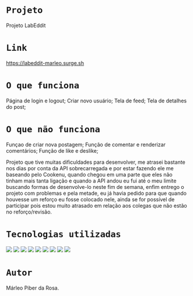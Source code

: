 # `Projeto`
Projeto LabEddit

# `Link`
https://labeddit-marleo.surge.sh

# `O que funciona`
Página de login e logout;
Criar novo usuário;
Tela de feed;
Tela de detalhes do post;

# `O que não funciona`
Funçao de criar nova postagem;
Função de comentar e renderizar comentários;
Função de like e deslike;

Projeto que tive muitas dificuldades para desenvolver, me atrasei bastante nos dias por conta da API sobrecarregada e por estar fazendo ele me baseando pelo Cookenu, quando chegou em uma parte que eles não tinham mais tanta ligação e quando a API andou eu fui até o meu limite buscando formas de desenvolve-lo neste fim de semana, enfim entrego o projeto com problemas e pela metade, eu já havia pedido para que quando houvesse um reforço eu fosse colocado nele, ainda se for possível de participar pois estou muito atrasado em relação aos colegas que não estão no reforço/revisão.

# `Tecnologias utilizadas`
<div>
<img src="https://img.shields.io/badge/Visual_Studio_Code-0078D4?style=for-the-badge&logo=visual%20studio%20code&logoColor=white">
<img src="https://img.shields.io/badge/JavaScript-F7DF1E?style=for-the-badge&logo=javascript&logoColor=black">
<img src="https://img.shields.io/badge/HTML5-E34F26?style=for-the-badge&logo=html5&logoColor=white">
<img src="https://img.shields.io/badge/styled--components-DB7093?style=for-the-badge&logo=styled-components&logoColor=white">
<img src="https://img.shields.io/badge/React-20232A?style=for-the-badge&logo=react&logoColor=61DAFB">
<img src="https://img.shields.io/badge/GIT-E44C30?style=for-the-badge&logo=git&logoColor=white">
<img src="https://img.shields.io/badge/GitHub-100000?style=for-the-badge&logo=github&logoColor=white">
<img src="https://img.shields.io/badge/Markdown-000000?style=for-the-badge&logo=markdown&logoColor=white">
<img src="https://img.shields.io/badge/React_Router-CA4245?style=for-the-badge&logo=react-router&logoColor=white">
</div>

# `Autor`
Márleo Piber da Rosa.
